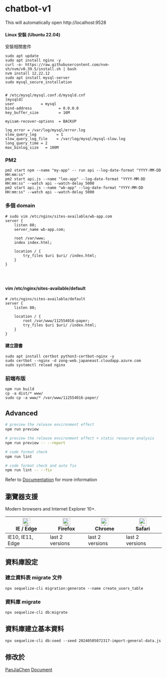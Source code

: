 # chatbot-v1

This will automatically open http://localhost:9528

#### Linux 安裝 (Ubuntu 22.04)

安裝相關套件 

```
sudo apt update
sudo apt install nginx -y
curl -o- https://raw.githubusercontent.com/nvm-sh/nvm/v0.39.5/install.sh | bash
nvm install 12.22.12
sudo apt install mysql-server
sudo mysql_secure_installation


# /etc/mysql/mysql.conf.d/mysqld.cnf
[mysqld]
user            = mysql
bind-address            = 0.0.0.0
key_buffer_size         = 16M

myisam-recover-options  = BACKUP

log_error = /var/log/mysql/error.log
slow_query_log         = 1
slow_query_log_file    = /var/log/mysql/mysql-slow.log
long_query_time = 2
max_binlog_size   = 100M
```

### PM2
```
pm2 start npm --name "my-app" -- run api --log-date-format "YYYY-MM-DD HH:mm:ss"
pm2 start api.js --name "leo-app" --log-date-format "YYYY-MM-DD HH:mm:ss" --watch api --watch-delay 5000
pm2 start api.js --name "wb-app" --log-date-format "YYYY-MM-DD HH:mm:ss" --watch api --watch-delay 5000
```

### 多個 domain 

```
# sudo vim /etc/nginx/sites-available/wb-app.com
server {
    listen 80;
    server_name wb-app.com;

    root /var/www;
    index index.html;

    location / {
        try_files $uri $uri/ /index.html;
    }
}




```

#### vim /etc/nginx/sites-available/default

```
# /etc/nginx/sites-available/default
server {
    listen 80;

    location / {
        root /var/www/112554016-paper;
        try_files $uri $uri/ /index.html;
    }
}
```

#### 建立證書

```
sudo apt install certbot python3-certbot-nginx -y
sudo certbot --nginx -d zong-web.japaneast.cloudapp.azure.com
sudo systemctl reload nginx
```

### 前端布版

```
npm run build
cp -a dist/* www/
sudo cp -a www/* /var/www/112554016-paper/
```
## Advanced

```bash
# preview the release environment effect
npm run preview

# preview the release environment effect + static resource analysis
npm run preview -- --report

# code format check
npm run lint

# code format check and auto fix
npm run lint -- --fix
```

Refer to [Documentation](https://panjiachen.github.io/vue-element-admin-site/guide/essentials/deploy.html) for more information

## 瀏覽器支援

Modern browsers and Internet Explorer 10+.

| [<img src="https://raw.githubusercontent.com/alrra/browser-logos/master/src/edge/edge_48x48.png" alt="IE / Edge" width="24px" height="24px" />](http://godban.github.io/browsers-support-badges/)</br>IE / Edge | [<img src="https://raw.githubusercontent.com/alrra/browser-logos/master/src/firefox/firefox_48x48.png" alt="Firefox" width="24px" height="24px" />](http://godban.github.io/browsers-support-badges/)</br>Firefox | [<img src="https://raw.githubusercontent.com/alrra/browser-logos/master/src/chrome/chrome_48x48.png" alt="Chrome" width="24px" height="24px" />](http://godban.github.io/browsers-support-badges/)</br>Chrome | [<img src="https://raw.githubusercontent.com/alrra/browser-logos/master/src/safari/safari_48x48.png" alt="Safari" width="24px" height="24px" />](http://godban.github.io/browsers-support-badges/)</br>Safari |
| --------- | --------- | --------- | --------- |
| IE10, IE11, Edge| last 2 versions| last 2 versions| last 2 versions

## 資料庫設定

### 建立資料表 migrate 文件
`npx sequelize-cli migration:generate --name create_users_table`

### 資料庫 migrate
`npx sequelize-cli db:migrate`

## 資料庫建立基本資料
`npx sequelize-cli db:seed --seed 20240505072317-import-general-data.js`

## 修改於

[PanJiaChen](https://github.com/PanJiaChen/vue-admin-template/)
[Document](https://panjiachen.github.io/vue-element-admin-site/zh/)
